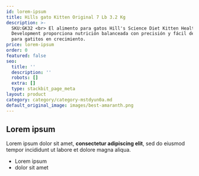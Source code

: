 ```yaml
---
id: lorem-ipsum
title: Hills gato Kitten Original 7 Lb 3.2 Kg
description: >-
  SKU:GK32 <br> El alimento para gatos Hill's Science Diet Kitten Healthy
  Development proporciona nutrición balanceada con precisión y fácil de digerir
  para gatitos en crecimiento.
price: lorem-ipsum
order: 0
featured: false
seo:
  title: ''
  description: ''
  robots: []
  extra: []
  type: stackbit_page_meta
layout: product
category: category/category-mstdyun0a.md
default_original_image: images/best-amaranth.png
---
```

## Lorem ipsum

Lorem ipsum dolor sit amet, **consectetur adipiscing elit**, sed do eiusmod tempor incididunt ut labore et dolore magna aliqua.

- Lorem ipsum
- dolor sit amet
